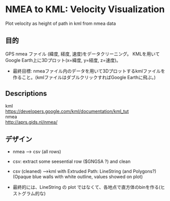 # NMEA to KML: Velocity Visualization
Plot velocity as height of path in kml from nmea data

## 目的
GPS nmea ファイル (緯度, 経度, 速度)をデータクリーニング。
KMLを用いてGoogle Earth上に3Dプロット(x=緯度, y=経度, z=速度)。
* 最終目標: nmeaファイル内のデータを用いて3Dプロットするkmlファイルを作ること。(kmlファイルはダブルクリックすればGoogle Earthに飛ぶ。)

## Descriptions
kml  
https://developers.google.com/kml/documentation/kml_tut  
nmea  
http://aprs.gids.nl/nmea/  


## デザイン
* nmea --> csv (all rows)

* csv: extract some seesential row ($GNGSA ?) and clean

* csv (cleaned) -->kml with Extruded Path: LineString (and Polygons?) (Opaque blue walls with white outline, values showed on plot)

* 最終的には、LineString の plot ではなくて、各地点で直方体のbinを作る(ヒストグラム的な)